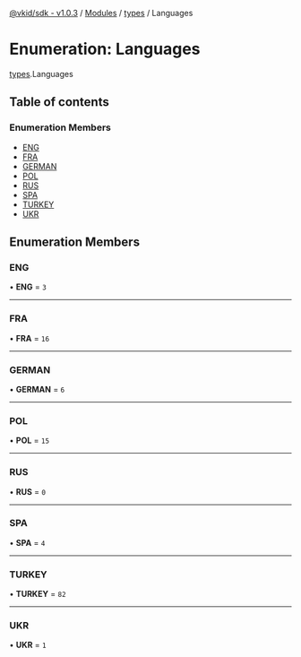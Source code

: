 [@vkid/sdk - v1.0.3](../README.md) / [Modules](../modules.md) / [types](../modules/types.md) / Languages

# Enumeration: Languages

[types](../modules/types.md).Languages

## Table of contents

### Enumeration Members

- [ENG](types.Languages.md#eng)
- [FRA](types.Languages.md#fra)
- [GERMAN](types.Languages.md#german)
- [POL](types.Languages.md#pol)
- [RUS](types.Languages.md#rus)
- [SPA](types.Languages.md#spa)
- [TURKEY](types.Languages.md#turkey)
- [UKR](types.Languages.md#ukr)

## Enumeration Members

### ENG

• **ENG** = ``3``

___

### FRA

• **FRA** = ``16``

___

### GERMAN

• **GERMAN** = ``6``

___

### POL

• **POL** = ``15``

___

### RUS

• **RUS** = ``0``

___

### SPA

• **SPA** = ``4``

___

### TURKEY

• **TURKEY** = ``82``

___

### UKR

• **UKR** = ``1``
